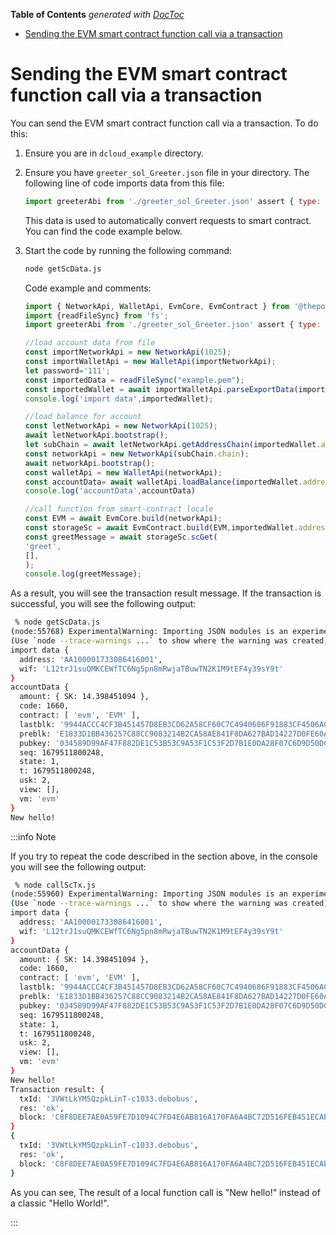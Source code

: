 <!-- START doctoc generated TOC please keep comment here to allow auto update -->
<!-- DON'T EDIT THIS SECTION, INSTEAD RE-RUN doctoc TO UPDATE -->
**Table of Contents**  *generated with [DocToc](https://github.com/thlorenz/doctoc)*

- [Sending the EVM smart contract function call via a transaction](#sending-the-evm-smart-contract-function-call-via-a-transaction)

<!-- END doctoc generated TOC please keep comment here to allow auto update -->

# Sending the EVM smart contract function call via a transaction

You can send the EVM smart contract function call via a transaction. To do this:

1. Ensure you are in `dcloud_example` directory.
2. Ensure you have `greeter_sol_Greeter.json` file in your directory. The following line of code imports data from this file:

   ```javascript
   import greeterAbi from './greeter_sol_Greeter.json' assert { type: "json" };
   ```

   This data is used to automatically convert requests to smart contract. You can find the code example below.

3. Start the code by running the following command:

   ```bash
   node getScData.js
   ```

   Code example and comments:

   ```javascript title="getScData.js"
   import { NetworkApi, WalletApi, EvmCore, EvmContract } from '@thepowereco/tssdk';
   import {readFileSync} from 'fs';
   import greeterAbi from './greeter_sol_Greeter.json' assert { type: "json" };
   
   //load account data from file
   const importNetworkApi = new NetworkApi(1025);
   const importWalletApi = new WalletApi(importNetworkApi);
   let password='111';
   const importedData = readFileSync("example.pem");
   const importedWallet = await importWalletApi.parseExportData(importedData.toString(), password);
   console.log('import data',importedWallet);
   
   //load balance for account
   const letNetworkApi = new NetworkApi(1025);
   await letNetworkApi.bootstrap();
   let subChain = await letNetworkApi.getAddressChain(importedWallet.address);
   const networkApi = new NetworkApi(subChain.chain);
   await networkApi.bootstrap();
   const walletApi = new WalletApi(networkApi);
   const accountData= await walletApi.loadBalance(importedWallet.address);
   console.log('accountData',accountData)
   
   //call function from smart-contract locale
   const EVM = await EvmCore.build(networkApi);
   const storageSc = await EvmContract.build(EVM,importedWallet.address, greeterAbi);
   const greetMessage = await storageSc.scGet(
   'greet',
   [],
   );
   console.log(greetMessage);
   ```

As a result, you will see the transaction result message. If the transaction is successful, you will see the following output:

```bash
 % node getScData.js 
(node:55768) ExperimentalWarning: Importing JSON modules is an experimental feature and might change at any time
(Use `node --trace-warnings ...` to show where the warning was created)
import data {
  address: 'AA100001733086416001',
  wif: 'L12trJ1suQMKCEWfTC6Ng5pn8mRwjaTBuwTN2K1M9tEF4y39sY9t'
}
accountData {
  amount: { SK: 14.398451094 },
  code: 1660,
  contract: [ 'evm', 'EVM' ],
  lastblk: '9944ACCC4CF3B451457D8EB3CD62A58CF60C7C4940686F91883CF4506ACDA6E1',
  preblk: 'E1833D1BB436257C88CC9083214B2CA58AE841F8DA627BAD14227D0FE60A1A04',
  pubkey: '034589D99AF47F882DE1C53B53C9A53F1C53F2D7B1E0DA28F07C6D9D50DC7C9BA5',
  seq: 1679511800248,
  state: 1,
  t: 1679511800248,
  usk: 2,
  view: [],
  vm: 'evm'
}
New hello!
```

:::info Note

If you try to repeat the code described in the section above, in the console you will see the following output:

```bash
 % node callScTx.js 
(node:55960) ExperimentalWarning: Importing JSON modules is an experimental feature and might change at any time
(Use `node --trace-warnings ...` to show where the warning was created)
import data {
  address: 'AA100001733086416001',
  wif: 'L12trJ1suQMKCEWfTC6Ng5pn8mRwjaTBuwTN2K1M9tEF4y39sY9t'
}
accountData {
  amount: { SK: 14.398451094 },
  code: 1660,
  contract: [ 'evm', 'EVM' ],
  lastblk: '9944ACCC4CF3B451457D8EB3CD62A58CF60C7C4940686F91883CF4506ACDA6E1',
  preblk: 'E1833D1BB436257C88CC9083214B2CA58AE841F8DA627BAD14227D0FE60A1A04',
  pubkey: '034589D99AF47F882DE1C53B53C9A53F1C53F2D7B1E0DA28F07C6D9D50DC7C9BA5',
  seq: 1679511800248,
  state: 1,
  t: 1679511800248,
  usk: 2,
  view: [],
  vm: 'evm'
}
New hello!
Transaction result: {
  txId: '3VWtLkYM5QzpkLinT-c1033.debobus',
  res: 'ok',
  block: 'C8F8DEE7AE0A59FE7D1094C7FD4E6AB816A170FA6A4BC72D516FEB451ECAEDF0'
}
{
  txId: '3VWtLkYM5QzpkLinT-c1033.debobus',
  res: 'ok',
  block: 'C8F8DEE7AE0A59FE7D1094C7FD4E6AB816A170FA6A4BC72D516FEB451ECAEDF0'
}

```

As you can see, The result of a local function call is "New hello!" instead of a classic "Hello World!".

:::